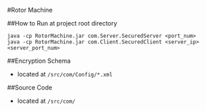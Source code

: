 #Rotor Machine

##How to Run
at project root directory
``` 
java -cp RotorMachine.jar com.Server.SecuredServer <port_num>
java -cp RotorMachine.jar com.Client.SecuredClient <server_ip> <server_port_num>
```
##Encryption Schema
- located at ```/src/com/Config/*.xml```

##Source Code
- located at
```/src/com/```
